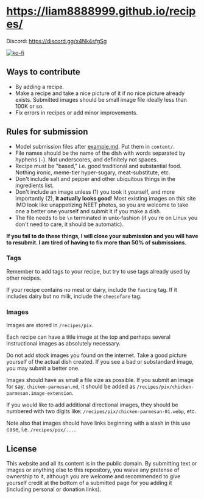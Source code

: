 # https://liam8888999.github.io/recipes/


Discord: https://discord.gg/x4Nk4sfgSg

[![ko-fi](https://ko-fi.com/img/githubbutton_sm.svg)](https://ko-fi.com/E1E4MI8T5)


## Ways to contribute

- By adding a recipe.
- Make a recipe and take a nice picture of it if no nice picture already
  exists. Submitted images should be small image file ideally less than 100K
  or so.
- Fix errors in recipes or add minor improvements.

## Rules for submission

- Model submission files after [example.md](example.md). Put them in `content/`.
- File names should be the name of the dish with words separated by hyphens
  (`-`). Not underscores, and definitely not spaces.
- Recipe must be "based," i.e. good traditional and substantial food. Nothing
  ironic, meme-tier hyper-sugary, meat-substitute, etc.
- Don't include salt and pepper and other ubiquitous things in the ingredients
  list.
- Don't include an image unless (1) you took it yourself, and more importantly
  (2), **it actually looks good**! Most existing images on this site IMO look
  like unappetizing NEET photos, so you are welcome to take one a better one
  yourself and submit it if you make a dish.
- The file needs to be `\n` terminated in unix-fashion (if you're on Linux you
  don't need to care, it should be automatic).

**If you fail to do these things, I will close your submission and you will have to resubmit. I am tired of having to fix more than 50% of submissions.**


### Tags

Remember to add tags to your recipe, but try to use tags already used by other recipes.

If your recipe contains no meat or dairy, include the `fasting` tag.
If it includes dairy but no milk, include the `cheesefare` tag.

### Images

Images are stored in `/recipes/pix`.

Each recipe can have a title image at the top and perhaps several instructional
images as absolutely necessary.

Do not add stock images you found on the internet. Take a good picture yourself
of the actual dish created. If you see a bad or substandard image, you may
submit a better one.

Images should have as small a file size as possible. If
you submit an image for say, `chicken-parmesan.md`, it should be added as
`/recipes/pix/chicken-parmesan.image-extension`.

If you would like to add additional directional images,
they should be numbered with two digits like: `/recipes/pix/chicken-parmesan-01.webp`, etc.

Note also that images should have links beginning with a slash in this use
case, i.e. `/recipes/pix/...`.

## License

This website and all its content is in the public domain.
By submitting text or images or anything else to this repository,
you waive any pretense of ownership to it,
although you are welcome and recommended to give yourself credit
at the bottom of a submitted page for you adding it
(including personal or donation links).
